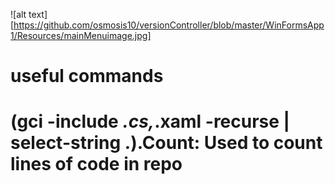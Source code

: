 ![alt text][https://github.com/osmosis10/versionController/blob/master/WinFormsApp1/Resources/mainMenuimage.jpg]
















# useful commands
# (gci -include *.cs,*.xaml -recurse | select-string .).Count: Used to count lines of code in repo
